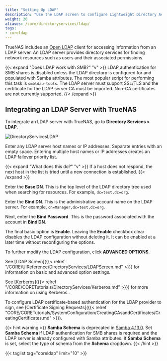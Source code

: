 ```yaml
---
title: "Setting Up LDAP"
description: "Use the LDAP screen to configure Lightweight Directory Access Protocol (LDAP) server settings on your TrueNAS"
weight: 20
aliases: /core/directoryservices/ldap/
tags:
- coreldap
---
```

 

TrueNAS includes an [Open LDAP](https://www.openldap.org/) client for accessing information from an LDAP server. An LDAP server provides directory services for finding network resources such as users and their associated permissions.

{{< expand "Does LDAP work with SMB?" "v" >}}
LDAP authentication for SMB shares is disabled unless the LDAP directory is configured for and populated with Samba attributes.
The most popular script for performing this task is `smbldap-tools`.
The LDAP server must support SSL/TLS and the certificate for the LDAP server CA must be imported.
Non-CA certificates are not currently supported.
{{< /expand >}}

## Integrating an LDAP Server with TrueNAS

To integrate an LDAP server with TrueNAS, go to **Directory Services > LDAP**.

![DirectoryServicesLDAP](/images/CORE/12.0/DirectoryServicesLDAP.png "LDAP Options")

Enter any LDAP server host names or IP addresses.
Separate entries with an empty space.
Entering multiple host names or IP addresses creates an LDAP failover priority list.

{{< expand "What does this do?" "v" >}}
If a host does not respond, the next host in the list is tried until a new connection is established.
{{< /expand >}}

Enter the **Base DN**.
This is the top level of the LDAP directory tree used when searching for resources.
For example, `dc=test,dc=org`.

Enter the **Bind DN**.
This is the administrative account name on the LDAP server.
For example, `cn=Manager,dc=test,dc=org`.

Next, enter the **Bind Password**.
This is the password associated with the account in **Bind DN**.

The final basic option is **Enable**.
Leaving the **Enable** checkbox clear disables the LDAP configuration without deleting it.
It can be enabled at a later time without reconfiguring the options.

To further modify the LDAP configuration, click **ADVANCED OPTIONS**.

See [LDAP Screen]({{< relref "/CORE/UIReference/DirectoryServices/LDAPScreen.md" >}}) for information on basic and advanced option settings.

See [Kerberos]({{< relref "/CORE/CORETutorials/DirectoryServices/Kerberos.md" >}}) for more information on using Kerberos..

To configure LDAP certificate-based authentication for the LDAP provider to sign, see [Certificate Signing Requests]({{< relref "CORE/CORETutorials/SystemConfiguration/CreatingCAsandCertificates/CreatingCertificates.md" >}}).

{{< hint warning >}}
**Samba Schema** is deprecated in [Samba 4.13.0](https://www.samba.org/samba/history/samba-4.13.0.html).
Set **Samba Schema** if LDAP authentication for SMB shares is required and the LDAP server is already configured with Samba attributes.
If **Samba Schema** is set, select the type of schema from the **Schema** dropdown.
{{< /hint >}}

{{< taglist tag="coreldap" limit="10" >}}